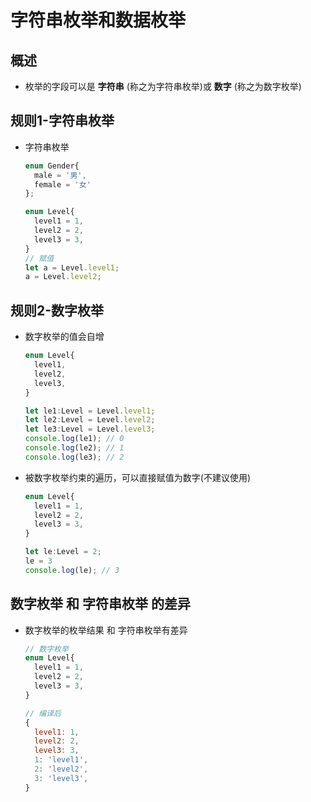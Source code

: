 # 字符串枚举和数据枚举

## 概述

  - 枚举的字段可以是 **字符串** (称之为字符串枚举)或 **数字** (称之为数字枚举)

## 规则1-字符串枚举

  - 字符串枚举

    ```javascript
    enum Gender{
      male = '男',
      female = '女'
    };
    ```

    ```javascript
    enum Level{
      level1 = 1,
      level2 = 2,
      level3 = 3,
    }
    // 赋值
    let a = Level.level1;
    a = Level.level2;
    ```

## 规则2-数字枚举

  - 数字枚举的值会自增

    ```javascript
    enum Level{
      level1,
      level2,
      level3,
    }

    let le1:Level = Level.level1;
    let le2:Level = Level.level2;
    let le3:Level = Level.level3;
    console.log(le1); // 0
    console.log(le2); // 1
    console.log(le3); // 2
    ```

  - 被数字枚举约束的遍历，可以直接赋值为数字(不建议使用)

    ```javascript
    enum Level{
      level1 = 1,
      level2 = 2,
      level3 = 3,
    }

    let le:Level = 2;
    le = 3
    console.log(le); // 3
    ```

## 数字枚举 和 字符串枚举 的差异

  - 数字枚举的枚举结果 和 字符串枚举有差异

    ```javascript
    // 数字枚举
    enum Level{
      level1 = 1,
      level2 = 2,
      level3 = 3,
    }

    // 编译后
    {
      level1: 1,
      level2: 2,
      level3: 3,
      1: 'level1',
      2: 'level2',
      3: 'level3',
    }
    ```
